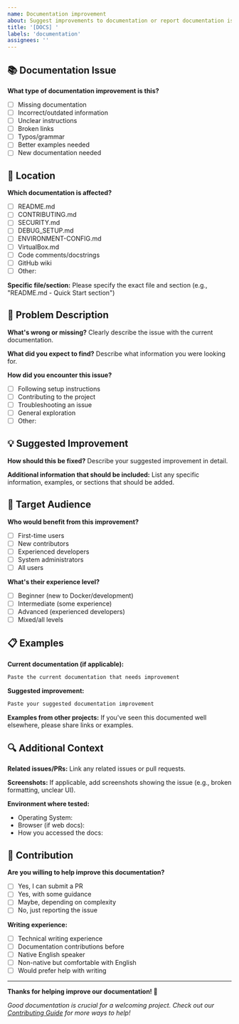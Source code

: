 ```yaml
---
name: Documentation improvement
about: Suggest improvements to documentation or report documentation issues
title: '[DOCS] '
labels: 'documentation'
assignees: ''
---
```


## 📚 Documentation Issue

**What type of documentation improvement is this?**
- [ ] Missing documentation
- [ ] Incorrect/outdated information
- [ ] Unclear instructions
- [ ] Broken links
- [ ] Typos/grammar
- [ ] Better examples needed
- [ ] New documentation needed

## 📍 Location

**Which documentation is affected?**
- [ ] README.md
- [ ] CONTRIBUTING.md
- [ ] SECURITY.md
- [ ] DEBUG_SETUP.md
- [ ] ENVIRONMENT-CONFIG.md
- [ ] VirtualBox.md
- [ ] Code comments/docstrings
- [ ] GitHub wiki
- [ ] Other: 

**Specific file/section:**
Please specify the exact file and section (e.g., "README.md - Quick Start section")

## 🎯 Problem Description

**What's wrong or missing?**
Clearly describe the issue with the current documentation.

**What did you expect to find?**
Describe what information you were looking for.

**How did you encounter this issue?**
- [ ] Following setup instructions
- [ ] Contributing to the project
- [ ] Troubleshooting an issue  
- [ ] General exploration
- [ ] Other: 

## 💡 Suggested Improvement

**How should this be fixed?**
Describe your suggested improvement in detail.

**Additional information that should be included:**
List any specific information, examples, or sections that should be added.

## 👥 Target Audience

**Who would benefit from this improvement?**
- [ ] First-time users
- [ ] New contributors
- [ ] Experienced developers
- [ ] System administrators
- [ ] All users

**What's their experience level?**
- [ ] Beginner (new to Docker/development)
- [ ] Intermediate (some experience)
- [ ] Advanced (experienced developers)
- [ ] Mixed/all levels

## 📋 Examples

**Current documentation (if applicable):**
```markdown
Paste the current documentation that needs improvement
```

**Suggested improvement:**
```markdown
Paste your suggested documentation improvement
```

**Examples from other projects:**
If you've seen this documented well elsewhere, please share links or examples.

## 🔍 Additional Context

**Related issues/PRs:**
Link any related issues or pull requests.

**Screenshots:**
If applicable, add screenshots showing the issue (e.g., broken formatting, unclear UI).

**Environment where tested:**
- Operating System: 
- Browser (if web docs): 
- How you accessed the docs: 

## 🤝 Contribution

**Are you willing to help improve this documentation?**
- [ ] Yes, I can submit a PR
- [ ] Yes, with some guidance
- [ ] Maybe, depending on complexity
- [ ] No, just reporting the issue

**Writing experience:**
- [ ] Technical writing experience
- [ ] Documentation contributions before
- [ ] Native English speaker
- [ ] Non-native but comfortable with English
- [ ] Would prefer help with writing

---

**Thanks for helping improve our documentation! 📖**

*Good documentation is crucial for a welcoming project. Check out our [Contributing Guide](../CONTRIBUTING.md) for more ways to help!*